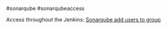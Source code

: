 #sonarqube #sonarqubeaccess

Access throughout the Jenkins:
[Sonarqube add users to group](https://sonarq-jenkins.apps.pd108.caas.gcp.ford.com/job/SonarQube%20Self-Service%20Jobs/job/SonarQube%20-%20Add_User_To_Group/)
